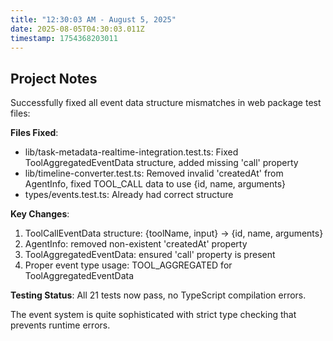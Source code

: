 ```yaml
---
title: "12:30:03 AM - August 5, 2025"
date: 2025-08-05T04:30:03.011Z
timestamp: 1754368203011
---
```


## Project Notes

Successfully fixed all event data structure mismatches in web package test files:

**Files Fixed**:
- lib/task-metadata-realtime-integration.test.ts: Fixed ToolAggregatedEventData structure, added missing 'call' property
- lib/timeline-converter.test.ts: Removed invalid 'createdAt' from AgentInfo, fixed TOOL_CALL data to use {id, name, arguments}
- types/events.test.ts: Already had correct structure

**Key Changes**:
1. ToolCallEventData structure: {toolName, input} → {id, name, arguments}
2. AgentInfo: removed non-existent 'createdAt' property  
3. ToolAggregatedEventData: ensured 'call' property is present
4. Proper event type usage: TOOL_AGGREGATED for ToolAggregatedEventData

**Testing Status**: All 21 tests now pass, no TypeScript compilation errors.

The event system is quite sophisticated with strict type checking that prevents runtime errors.

